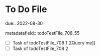 # To Do File

due:: 2022-08-30

metadatafield:: todoTestFile_708\_55

- [ ] Task of todoTestFile_708 1 [[Query me]]
- [ ] Task of todoTestFile_708 2
